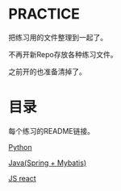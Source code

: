 # PRACTICE

把练习用的文件整理到一起了。

不再开新Repo存放各种练习文件。

之前开的也准备清掉了。

# 目录

每个练习的README链接。

[Python](python/README.md)

[Java(Spring + Mybatis)](java/README.md)

[JS react](react/README.md)
